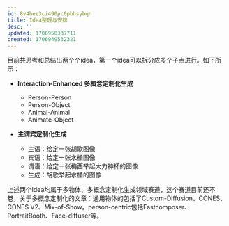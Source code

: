 ```yaml
---
id: 8v4hee3ci490pc0pbhsybqn
title: Idea整理与安排
desc: ''
updated: 1706950337711
created: 1706949532321
---
```



目前共思考和总结出两个个idea，第一个idea可以拆分成多个子点进行。如下所示：

* **Interaction-Enhanced 多概念定制化生成**
  * Person-Person
  * Person-Object
  * Animal-Animal
  * Animate-Object

* **主谓宾定制化生成**
  * 主语：给定一张胡歌图像
  * 宾语：给定一张水桶图像
  * 谓语：给定一张梅西举起大力神杯的图像
  * 生成：胡歌举起水桶的图像

上述两个Idea均属于多物体、多概念定制化生成领域赛道，这个赛道目前还不卷，关于多概念定制化的文章：通用物体的包括了Custom-Diffusion、CONES、CONES V2、Mix-of-Show。person-centric包括Fastcomposer、PortraitBooth、Face-diffuser等。